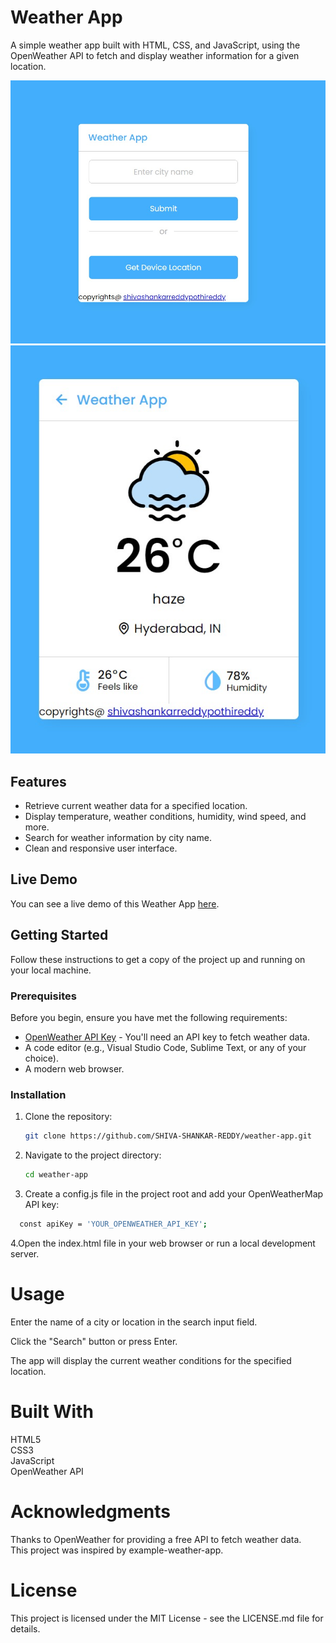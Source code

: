 # Weather App

A simple weather app built with HTML, CSS, and JavaScript, using the OpenWeather API to fetch and display weather information for a given location.

![Weather App Screenshot](images/image1.png)
![Weather App Screenshot](images/image2.png)

## Features

- Retrieve current weather data for a specified location.
- Display temperature, weather conditions, humidity, wind speed, and more.
- Search for weather information by city name.
- Clean and responsive user interface.

## Live Demo

You can see a live demo of this Weather App [here](https://ssrforecastweather.netlify.app/).

## Getting Started

Follow these instructions to get a copy of the project up and running on your local machine.

### Prerequisites

Before you begin, ensure you have met the following requirements:

- [OpenWeather API Key](https://openweathermap.org/appid) - You'll need an API key to fetch weather data.
- A code editor (e.g., Visual Studio Code, Sublime Text, or any of your choice).
- A modern web browser.

### Installation

1. Clone the repository:

   ```bash
   git clone https://github.com/SHIVA-SHANKAR-REDDY/weather-app.git
2. Navigate to the project directory:
   
   ```bash
   cd weather-app
3. Create a config.js file in the project root and add your OpenWeatherMap API key:
   
  ```bash
    const apiKey = 'YOUR_OPENWEATHER_API_KEY';
```
4.Open the index.html file in your web browser or run a local development server.

# Usage
Enter the name of a city or location in the search input field.

Click the "Search" button or press Enter.

The app will display the current weather conditions for the specified location.

# Built With
HTML5<br>
CSS3<br>
JavaScript<br>
OpenWeather API<br>
# Acknowledgments
Thanks to OpenWeather for providing a free API to fetch weather data.<br>
This project was inspired by example-weather-app.
# License
This project is licensed under the MIT License - see the LICENSE.md file for details.
